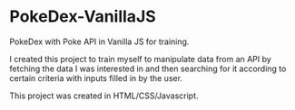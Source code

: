 # PokeDex-VanillaJS
PokeDex with Poke API in Vanilla JS for training.

I created this project to train myself to manipulate data from an API by fetching the data I was interested in and then searching for it according to certain criteria with inputs filled in by the user.

This project was created in HTML/CSS/Javascript.
